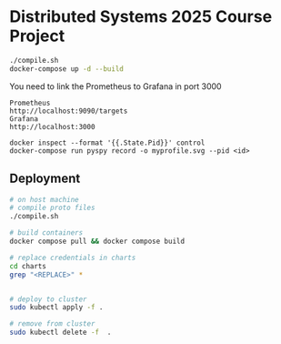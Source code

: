 # Distributed Systems 2025 Course Project

```sh
./compile.sh
docker-compose up -d --build
```

You need to link the Prometheus to Grafana in port 3000

```path
Prometheus
http://localhost:9090/targets
Grafana
http://localhost:3000
```

```optimization
docker inspect --format '{{.State.Pid}}' control
docker-compose run pyspy record -o myprofile.svg --pid <id>
```

## Deployment

```sh
# on host machine
# compile proto files
./compile.sh

# build containers
docker compose pull && docker compose build

# replace credentials in charts
cd charts
grep "<REPLACE>" *


# deploy to cluster
sudo kubectl apply -f .

# remove from cluster
sudo kubectl delete -f  .
```
